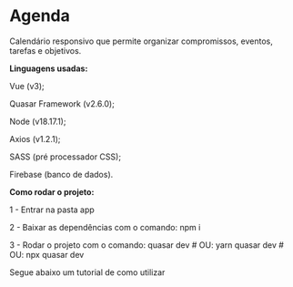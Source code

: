 # Agenda

Calendário responsivo que permite organizar compromissos, eventos, tarefas e objetivos.

**Linguagens usadas:**

Vue (v3);

Quasar Framework (v2.6.0);

Node (v18.17.1);

Axios (v1.2.1);

SASS (pré processador CSS);

Firebase (banco de dados).


**Como rodar o projeto:**

1 - Entrar na pasta app

2 - Baixar as dependências com o comando: npm i

3 - Rodar o projeto com o comando: quasar dev # OU: yarn quasar dev # OU: npx quasar dev


Segue abaixo um tutorial de como utilizar
